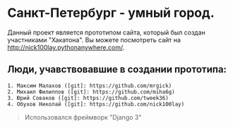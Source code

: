 # Санкт-Петербург - умный город.
Данный проект является прототипом сайта, который был создан участниками "Хакатона".
Вы можете посмотреть сайт на http://nick100lay.pythonanywhere.com/.
## Люди, учавствовавшие в создании прототипа:
    1. Максим Малахов ([git]: https://github.com/mrgick)
    2. Михаил Филиппов ([git]: https://github.com/miha6g)
    3. Юрий Соваков ([git]: https://github.com/tweek36)
    4. Обухов Николай ([git]: https://github.com/nick100lay)
    
>Использовался фреймворк "Django 3"
